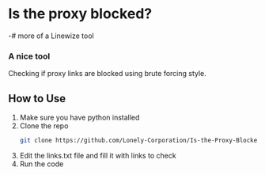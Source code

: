 # Is the proxy blocked?
-# more of a Linewize tool
### A nice tool
Checking if proxy links are blocked using brute forcing style.
## How to Use
1. Make sure you have python installed
2. Clone the repo
   ```bash
   git clone https://github.com/Lonely-Corporation/Is-the-Proxy-Blocked.git
   ```
3. Edit the links.txt file and fill it with links to check
4. Run the code
